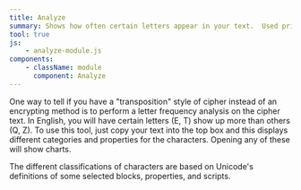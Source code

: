 ```yaml
---
title: Analyze
summary: Shows how often certain letters appear in your text.  Used primarily to assist in decryption.
tool: true
js:
    - analyze-module.js
components:
    - className: module
      component: Analyze
---
```


One way to tell if you have a "transposition" style of cipher instead of an encrypting method is to perform a letter frequency analysis on the cipher text. In English, you will have certain letters (E, T) show up more than others (Q, Z). To use this tool, just copy your text into the top box and this displays different categories and properties for the characters. Opening any of these will show charts.

The different classifications of characters are based on Unicode's definitions of some selected blocks, properties, and scripts.

<div class="module"></div>
